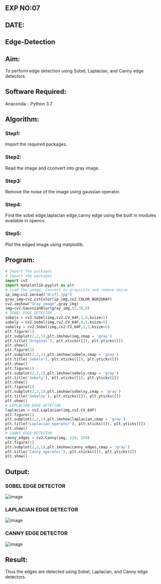 ## EXP NO:07
## DATE:
## Edge-Detection
## Aim:
To perform edge detection using Sobel, Laplacian, and Canny edge detectors.
## Software Required:
Anaconda - Python 3.7
## Algorithm:
### Step1:
Import the required packages.
### Step2:
Read the image and cconvert into gray image.
### Step3:
Remove the noise of the image using gaussian operator.
### Step4:
Find the sobel edge,laplacian edge,canny edge using the built in modules available in opencv.
### Step5:
Plot the edged image using matplotlib.
## Program:
``` Python
# Import the packages
# Import the packages
import cv2
import matplotlib.pyplot as plt
# Load the image, Convert to grayscale and remove noise
ip_img=cv2.imread("drift.jpg")
gray_img=cv2.cvtColor(ip_img,cv2.COLOR_BGR2GRAY)
cv2.imshow("Gray image",gray_img)
img=cv2.GaussianBlur(gray_img,(3,3),0)
# SOBEL EDGE DETECTOR
sobelx = cv2.Sobel(img,cv2.CV_64F,1,0,ksize=5)
sobely = cv2.Sobel(img,cv2.CV_64F,0,1,ksize=5)
sobelxy = cv2.Sobel(img,cv2.CV_64F,1,1,ksize=5)
plt.figure(1)
plt.subplot(2,2,1),plt.imshow(img,cmap = 'gray')
plt.title('Original'), plt.xticks([]), plt.yticks([])
plt.show()
plt.figure(1)
plt.subplot(2,2,1),plt.imshow(sobelx,cmap = 'gray')
plt.title('Sobelx'), plt.xticks([]), plt.yticks([])
plt.show()
plt.figure(1)
plt.subplot(2,2,1),plt.imshow(sobely,cmap = 'gray')
plt.title('Sobely'), plt.xticks([]), plt.yticks([])
plt.show()
plt.figure(1)
plt.subplot(2,2,1),plt.imshow(sobelxy,cmap = 'gray')
plt.title('Sobelxy'), plt.xticks([]), plt.yticks([])
plt.show()
# LAPLACIAN EDGE DETECTOR
laplacian = cv2.Laplacian(img,cv2.CV_64F)
plt.figure(1)
plt.subplot(2,2,1),plt.imshow(laplacian,cmap = 'gray')
plt.title('Laplacian_operator'), plt.xticks([]), plt.yticks([])
plt.show()
# CANNY EDGE DETECTOR
canny_edges = cv2.Canny(img, 120, 150)
plt.figure(1)
plt.subplot(2,2,1),plt.imshow(canny_edges,cmap = 'gray')
plt.title('Canny_operator'), plt.xticks([]), plt.yticks([])
plt.show()
```
## Output:
### SOBEL EDGE DETECTOR
![image](https://user-images.githubusercontent.com/75241366/168760874-99053e25-388b-404a-b99e-a599d275d311.png)
### LAPLACIAN EDGE DETECTOR
![image](https://user-images.githubusercontent.com/75241366/168760928-c138cc24-4d94-4b31-aac3-39bbb225418e.png)
### CANNY EDGE DETECTOR
![image](https://user-images.githubusercontent.com/75241366/168760977-fafb1d2a-b691-4cc6-bd1e-59ec4f2155e2.png)
## Result:
Thus the edges are detected using Sobel, Laplacian, and Canny edge detectors.
